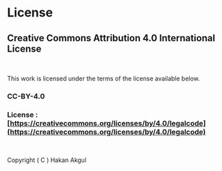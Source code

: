 # License

## Creative Commons Attribution 4.0 International License

<br>

This work is licensed under the terms of the license available below.<br>

### CC-BY-4.0

### License : [https://creativecommons.org/licenses/by/4.0/legalcode](https://creativecommons.org/licenses/by/4.0/legalcode)

<br>

Copyright ( C ) Hakan Akgul
